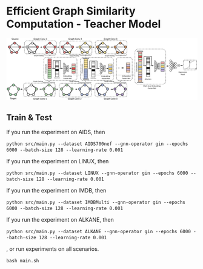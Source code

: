 # Efficient Graph Similarity Computation - Teacher Model

![EGSC-T](../Figs/Teacher-Net.png)

## Train & Test
If you run the experiment on AIDS, then
```
python src/main.py --dataset AIDS700nef --gnn-operator gin --epochs 6000 --batch-size 128 --learning-rate 0.001
```
If you run the experiment on LINUX, then
```
python src/main.py --dataset LINUX --gnn-operator gin --epochs 6000 --batch-size 128 --learning-rate 0.001
```
If you run the experiment on IMDB, then
```
python src/main.py --dataset IMDBMulti --gnn-operator gin --epochs 6000 --batch-size 128 --learning-rate 0.001
```
If you run the experiment on ALKANE, then
```
python src/main.py --dataset ALKANE --gnn-operator gin --epochs 6000 --batch-size 128 --learning-rate 0.001
```
, or run experiments on all scenarios.
```
bash main.sh
```
